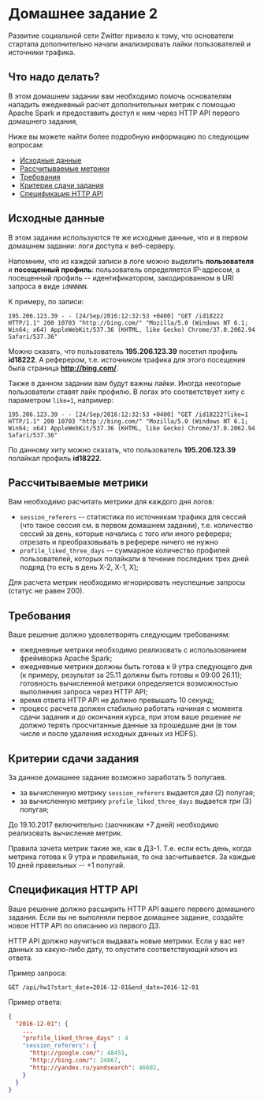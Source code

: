 # Домашнее задание 2

Развитие социальной сети Zwitter привело к тому, что основатели стартапа дополнительно начали анализировать лайки пользователей и источники трафика.

## Что надо делать?

В этом домашнем задании вам необходимо помочь основателям наладить ежедневный расчет дополнительных метрик с помощью Apache Spark и предоставить доступ к ним через HTTP API первого домашнего задания,

Ниже вы можете найти более подробную информацию по следующим вопросам:

  * [Исходные данные](#Исходные-данные)
  * [Рассчитываемые метрики](#Рассчитываемые-метрики)
  * [Требования](#Требования)
  * [Критерии сдачи задания](#Критерии-сдачи-задания)
  * [Спецификация HTTP API](#Спецификация-http-api)


## Исходные данные

В этом задании используются те же исходные данные, что и в первом домашнем задании: логи доступа к веб-серверу.

Напомним, что из каждой записи в логе можно выделить **пользователя** и **посещенный профиль**: пользователь определяется IP-адресом, а посещенный профиль -- идентификатором, закодированном в URI запроса в виде `idNNNNN`.

К примеру, по записи:

```
195.206.123.39 - - [24/Sep/2016:12:32:53 +0400] "GET /id18222 HTTP/1.1" 200 10703 "http://bing.com/" "Mozilla/5.0 (Windows NT 6.1; Win64; x64) AppleWebKit/537.36 (KHTML, like Gecko) Chrome/37.0.2062.94 Safari/537.36"
```

Можно сказать, что пользователь **195.206.123.39** посетил профиль **id18222**. А реферером, т.е. источником трафика для этого посещения была страница **http://bing.com/**.

Также в данном задании вам будут важны лайки. Иногда некоторые пользователи ставят лайк профилю. В логах это соответствует хиту с параметром `like=1`, например:

```
195.206.123.39 - - [24/Sep/2016:12:32:53 +0400] "GET /id18222?like=1 HTTP/1.1" 200 10703 "http://bing.com/" "Mozilla/5.0 (Windows NT 6.1; Win64; x64) AppleWebKit/537.36 (KHTML, like Gecko) Chrome/37.0.2062.94 Safari/537.36"
```

По данному хиту можно сказать, что пользователь **195.206.123.39** полайкал профиль **id18222**.

## Рассчитываемые метрики

Вам необходимо расчитать метрики для каждого дня логов:

 * `session_referers` -- статистика по источникам трафика для сессий (что такое сессия см. в первом домашнем задании), т.е. количество сессий за день, которые начались с того или иного реферера; отрезать и преобразовывать в реферере ничего не нужно
 * `profile_liked_three_days` -- суммарное количество профилей пользователей, которых полайкали в течение последних трех дней подряд (то есть в день X-2, X-1, X);

Для расчета метрик необходимо игнорировать неуспешные запросы (статус не равен 200).

## Требования

Ваше решение должно удовлетворять следующим требованиям:

  * ежедневные метрики необходимо реализовать с использованием фреймворка Apache Spark;
  * ежедневные метрики должны быть готова к 9 утра следующего дня (к примеру, результат за 25.11 должны быть готовы к 09:00 26.11); готовность вычисленной метрики определяется возможностью выполнения запроса через HTTP API;
  * время ответа HTTP API не должно превышать 10 секунд;
  * процесс расчета должен стабильно работать начиная с момента сдачи задания и до окончания курса, при этом ваше решение _не должно_ терять просчитанные данные за прошедшие дни (в том числе и после удаления исходных данных из HDFS).

## Критерии сдачи задания

За данное домашнее задание возможно заработать 5 попугаев.

  * за вычисленную метрику `session_referers` выдается *два* (2) попугая;
  * за вычисленную метрику `profile_liked_three_days` выдается *три* (3) попугая;

До 19.10.2017 включительно (заочникам +7 дней) необходимо реализовать вычисление метрик.

Правила зачета метрик такие же, как в ДЗ-1. Т.е. если есть день, когда метрика готова к 9 утра и правильная, то она засчитывается. За каждые 10 дней правильных -- +1 попугай.

## Спецификация HTTP API

Ваше решение должно расширить HTTP API вашего первого домашнего задания. Если вы не выполняли первое домашнее задание, создайте новое HTTP API по описанию из первого ДЗ.

HTTP API должно научиться выдавать новые метрики. Если у вас нет данных за какую-либо дату, то опустите соответствующий ключ из ответа.

Пример запроса:

```
GET /api/hw1?start_date=2016-12-01&end_date=2016-12-01
```

Пример ответа:

```json
{
  "2016-12-01": {
    ...
    "profile_liked_three_days" : 4
    "session_referers": {
      "http://google.com/": 48451,
      "http://bing.com/": 24867,
      "http://yandex.ru/yandsearch": 46602,
    }
  }
}
```
